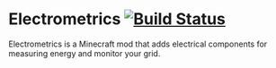 # Electrometrics [![Build Status](https://travis-ci.org/halvors/Electrometrics.svg)](https://travis-ci.org/halvors/Electrometrics)
Electrometrics is a Minecraft mod that adds electrical components for measuring energy and monitor your grid.
